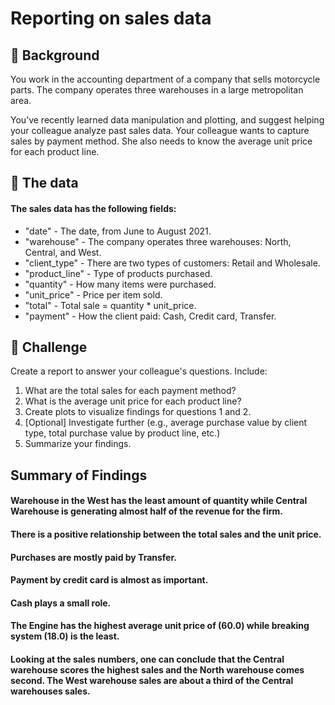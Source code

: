 
# Reporting on sales data
## 📖 Background
You work in the accounting department of a company that sells motorcycle parts. The company operates three warehouses in a large metropolitan area.

You’ve recently learned data manipulation and plotting, and suggest helping your colleague analyze past sales data. Your colleague wants to capture sales by payment method. She also needs to know the average unit price for each product line.
## 💾 The data

#### The sales data has the following fields:
- "date" - The date, from June to August 2021.
- "warehouse" - The company operates three warehouses: North, Central, and West.
- "client_type" - There are two types of customers: Retail and Wholesale.
- "product_line" - Type of products purchased.
- "quantity" - How many items were purchased.
- "unit_price" - Price per item sold.
- "total" - Total sale = quantity * unit_price.
- "payment" - How the client paid: Cash, Credit card, Transfer.
## 💪 Challenge
Create a report to answer your colleague's questions. Include:

1. What are the total sales for each payment method?
2. What is the average unit price for each product line?
3. Create plots to visualize findings for questions 1 and 2.
4. [Optional] Investigate further (e.g., average purchase value by client type, total purchase value by product line, etc.)
5. Summarize your findings.
## Summary of Findings
#### Warehouse in the West has the least amount of quantity while Central Warehouse is generating almost half of the revenue for the firm.
#### There is a positive relationship between the total sales and the unit price.
####  Purchases are mostly paid by Transfer.
#### Payment by credit card is almost as important.
#### Cash plays a small role.
#### The Engine has the highest average unit price of (60.0) while breaking system (18.0) is the least.
#### Looking at the sales numbers, one can conclude that the Central warehouse scores the highest sales and the North warehouse comes second. The West warehouse sales are about a third of the Central warehouses sales.
